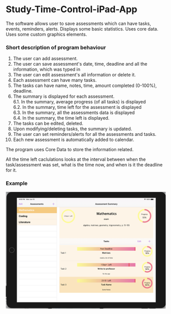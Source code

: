 # Study-Time-Control-iPad-App
The software allows user to save assessments which can have tasks, events, reminders, alerts. Displays some basic statistics. Uses core data. Uses some custom graphics elements.

### Short description of program behaviour

1. The user can add assessment.  
2. The user can save assessment's date, time, deadline and all the information, which was typed in  
3. The user can edit assessment's all information or delete it.
4. Each assessment can have many tasks.  
5. The tasks can have name, notes, time, amount completed (0-100%), deadline.  
6. The summary is displayed for each assessment.  
6.1. In the summary, average progress (of all tasks) is displayed  
6.2. In the summary, time left for the assessment is displayed  
6.3. In the summary, all the assessments data is displayed  
6.4. In the summary, the time left is displayed. 
7. The tasks can be edited, deleted.
8. Upon modifying/deleting tasks, the summary is updated.
9. The user can set reminders/alerts for all the assessments and tasks.
10. Each new assessment is automatically added to calendar.

The program uses Core Data to store the information related.

All the time left caclulations looks at the interval between when the task/assessment was set, what is the time now, and when is it the deadline for it.

### Example
![Screenshot](Example-Screenshot.png)

